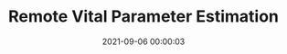---
layout: post
title:  Remote Vital Parameter Estimation
date:   2021-09-06 00:00:03
description: We developed methods to monitor patient vitals such as SpO2, heartrate and detect diseases like anemia remotely and non-intrusively
img: None.png
---